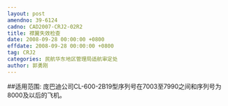 ```yaml
---
layout: post
amendno: 39-6124
cadno: CAD2007-CRJ2-02R2
title: 襟翼失效检查
date: 2008-09-28 00:00:00 +0800
effdate: 2008-09-28 00:00:00 +0800
tag: CRJ2
categories: 民航华东地区管理局适航审定处
author: 郭勇刚
---
```


##适用范围:
庞巴迪公司CL-600-2B19型序列号在7003至7990之间和序列号为8000及以后的飞机。

